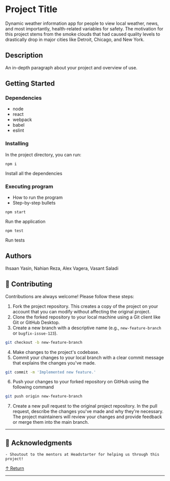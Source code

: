# Project Title

Dynamic weather information app for people to view local weather, news, and most importantly, health-related variables for safety. The motivation for this project stems from the smoke clouds that had caused quality levels to drastically drop in major cities like Detroit, Chicago, and New York. 
## Description

An in-depth paragraph about your project and overview of use.

## Getting Started

### Dependencies

* node
* react
* webpack
* babel
* eslint

### Installing

In the project directory, you can run:

```
npm i
```
Install all the dependencies

### Executing program

* How to run the program
* Step-by-step bullets
```
npm start
```
Run the application

```
npm test
```
Run tests 


## Authors

Ihsaan Yasin, Nahian Reza, Alex Vagera, Vasant Saladi


## 🤝 Contributing

Contributions are always welcome! Please follow these steps:
1. Fork the project repository. This creates a copy of the project on your account that you can modify without affecting the original project.
2. Clone the forked repository to your local machine using a Git client like Git or GitHub Desktop.
3. Create a new branch with a descriptive name (e.g., `new-feature-branch` or `bugfix-issue-123`).
```sh
git checkout -b new-feature-branch
```
4. Make changes to the project's codebase.
5. Commit your changes to your local branch with a clear commit message that explains the changes you've made.
```sh
git commit -m 'Implemented new feature.'
```
6. Push your changes to your forked repository on GitHub using the following command
```sh
git push origin new-feature-branch
```
7. Create a new pull request to the original project repository. In the pull request, describe the changes you've made and why they're necessary.
The project maintainers will review your changes and provide feedback or merge them into the main branch.

---



## 👏 Acknowledgments

`- Shoutout to the mentors at Headstarter for helping us through this project!`

[↑ Return](#Top)

---
